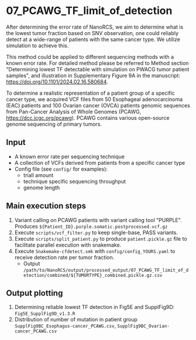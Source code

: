 # 07_PCAWG_TF_limit_of_detection

After determining the error rate of NanoRCS, we aim to determine what is the lowest tumor fraction based on SNV observation, 
one could reliably detect at a wide-range of patients with the same cancer type. We utilize simulation to achieve this. 

This method could be applied to different sequencing methods with a known error rate. For detailed method please be referred to 
Method section "Determining lowest TF detectable with simulation on PWACG tumor patient samples", and illustration in 
Supplementary Figure 9A in the manuscript: https://doi.org/10.1101/2024.02.16.580684. 

To determine a realistic representation of a patient group of a specific cancer type, we acquired VCF files from 50 
Esophageal adenocarcinoma (EAC) patients and 100 Ovarian cancer (OVCA) patients genomic sequences from 
Pan-Cancer Analysis of Whole Genomes (PCAWG, https://dcc.icgc.org/pcawg). PCAWG contains various open-source genome sequencing of primary tumors. 

## Input  
- A known error rate per sequencing technique
- A collection of VCFs derived from patients from a specific cancer type
- Config file (see `config/` for examples): 
  - triall amount
  - technique specific sequencing throughput
  - genome length 

## Main execution steps

1. Variant calling on PCAWG patients with variant calling tool "PURPLE". Produces `${Patient_ID}.purple.somatic.postprocessed.vcf.gz`
2. Execute `scripts/vcf_filter.py` to keep single-base, PASS variants. 
3. Execute `scripts/split_patient.py` to produce `patient.pickle.gz` file to facilitate parallel execution with snakemake.
4. Execute `Snakemake-cfdetect.smk` with `config/config_YOURS.yaml` to receive detection rate per tumor fraction.
   - Output `/path/to/NanoRCS/output/processed_output/07_PCAWG_TF_limit_of_detection/combined/${TUMORTYPE}_combined.pickle.gz.csv`

## Output plotting
1. Determining reliable lowest TF detection in Fig5E and SupplFig9D: `Fig5E_SupplFig9D_v1.3.R`
2. Distribution of number of mutation in patient group `SupplFig9BC_Esophagus-cancer_PCAWG.csv`, `SupplFig9BC_Ovarian-cancer_PCAWG.csv`